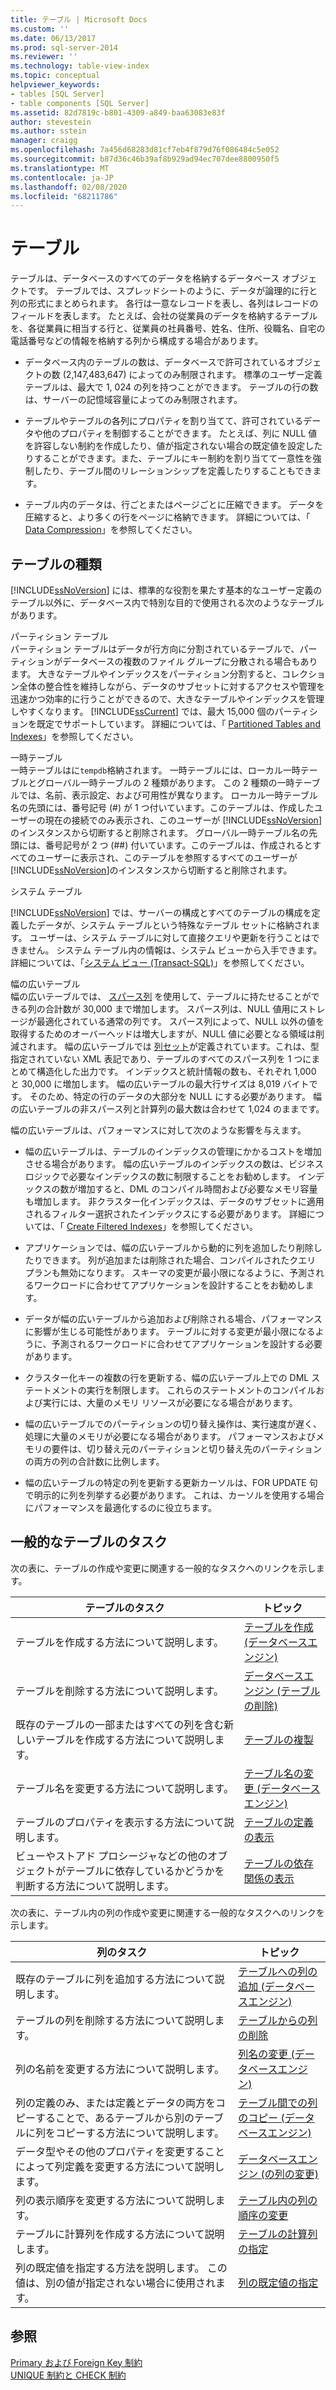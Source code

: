 ```yaml
---
title: テーブル | Microsoft Docs
ms.custom: ''
ms.date: 06/13/2017
ms.prod: sql-server-2014
ms.reviewer: ''
ms.technology: table-view-index
ms.topic: conceptual
helpviewer_keywords:
- tables [SQL Server]
- table components [SQL Server]
ms.assetid: 82d7819c-b801-4309-a849-baa63083e83f
author: stevestein
ms.author: sstein
manager: craigg
ms.openlocfilehash: 7a456d68283d81cf7eb4f879d76f086484c5e052
ms.sourcegitcommit: b87d36c46b39af8b929ad94ec707dee8800950f5
ms.translationtype: MT
ms.contentlocale: ja-JP
ms.lasthandoff: 02/08/2020
ms.locfileid: "68211786"
---
```

# <a name="tables"></a>テーブル
  テーブルは、データベースのすべてのデータを格納するデータベース オブジェクトです。 テーブルでは、スプレッドシートのように、データが論理的に行と列の形式にまとめられます。 各行は一意なレコードを表し、各列はレコードのフィールドを表します。 たとえば、会社の従業員のデータを格納するテーブルを、各従業員に相当する行と、従業員の社員番号、姓名、住所、役職名、自宅の電話番号などの情報を格納する列から構成する場合があります。  
  
-   データベース内のテーブルの数は、データベースで許可されているオブジェクトの数 (2,147,483,647) によってのみ制限されます。 標準のユーザー定義テーブルは、最大で 1, 024 の列を持つことができます。 テーブルの行の数は、サーバーの記憶域容量によってのみ制限されます。  
  
-   テーブルやテーブルの各列にプロパティを割り当てて、許可されているデータや他のプロパティを制御することができます。 たとえば、列に NULL 値を許容しない制約を作成したり、値が指定されない場合の既定値を設定したりすることができます。また、テーブルにキー制約を割り当てて一意性を強制したり、テーブル間のリレーションシップを定義したりすることもできます。  
  
-   テーブル内のデータは、行ごとまたはページごとに圧縮できます。 データを圧縮すると、より多くの行をページに格納できます。 詳細については、「 [Data Compression](../../relational-databases/data-compression/data-compression.md)」を参照してください。  
  
## <a name="types-of-tables"></a>テーブルの種類  
 
  [!INCLUDE[ssNoVersion](../../includes/ssnoversion-md.md)] には、標準的な役割を果たす基本的なユーザー定義のテーブル以外に、データベース内で特別な目的で使用される次のようなテーブルがあります。  
  
 パーティション テーブル  
 パーティション テーブルはデータが行方向に分割されているテーブルで、パーティションがデータベースの複数のファイル グループに分散される場合もあります。 大きなテーブルやインデックスをパーティション分割すると、コレクション全体の整合性を維持しながら、データのサブセットに対するアクセスや管理を迅速かつ効率的に行うことができるので、大きなテーブルやインデックスを管理しやすくなります。 
  [!INCLUDE[ssCurrent](../../includes/sscurrent-md.md)] では、最大 15,000 個のパーティションを既定でサポートしています。 詳細については、「 [Partitioned Tables and Indexes](../../relational-databases/partitions/partitioned-tables-and-indexes.md)」を参照してください。  
  
 一時テーブル  
 一時テーブルはに`tempdb`格納されます。 一時テーブルには、ローカル一時テーブルとグローバル一時テーブルの 2 種類があります。 この 2 種類の一時テーブルでは、名前、表示設定、および可用性が異なります。 ローカル一時テーブル名の先頭には、番号記号 (#) が 1 つ付いています。このテーブルは、作成したユーザーの現在の接続でのみ表示され、このユーザーが [!INCLUDE[ssNoVersion](../../includes/ssnoversion-md.md)]のインスタンスから切断すると削除されます。 グローバル一時テーブル名の先頭には、番号記号が 2 つ (##) 付いています。このテーブルは、作成されるとすべてのユーザーに表示され、このテーブルを参照するすべてのユーザーが [!INCLUDE[ssNoVersion](../../includes/ssnoversion-md.md)]のインスタンスから切断すると削除されます。  
  
 システム テーブル  
 
  [!INCLUDE[ssNoVersion](../../includes/ssnoversion-md.md)] では、サーバーの構成とすべてのテーブルの構成を定義したデータが、システム テーブルという特殊なテーブル セットに格納されます。 ユーザーは、システム テーブルに対して直接クエリや更新を行うことはできません。 システム テーブル内の情報は、システム ビューから入手できます。 詳細については、「[システム ビュー &#40;Transact-SQL&#41;](/sql/t-sql/language-reference)」を参照してください。  
  
 幅の広いテーブル  
 幅の広いテーブルでは、 [スパース列](use-sparse-columns.md) を使用して、テーブルに持たせることができる列の合計数が 30,000 まで増加します。 スパース列は、NULL 値用にストレージが最適化されている通常の列です。 スパース列によって、NULL 以外の値を取得するためのオーバーヘッドは増大しますが、NULL 値に必要となる領域は削減されます。 幅の広いテーブルでは [列セット](use-column-sets.md)が定義されています。これは、型指定されていない XML 表記であり、テーブルのすべてのスパース列を 1 つにまとめて構造化した出力です。 インデックスと統計情報の数も、それぞれ 1,000 と 30,000 に増加します。 幅の広いテーブルの最大行サイズは 8,019 バイトです。 そのため、特定の行のデータの大部分を NULL にする必要があります。 幅の広いテーブルの非スパース列と計算列の最大数は合わせて 1,024 のままです。  
  
 幅の広いテーブルは、パフォーマンスに対して次のような影響を与えます。  
  
-   幅の広いテーブルは、テーブルのインデックスの管理にかかるコストを増加させる場合があります。 幅の広いテーブルのインデックスの数は、ビジネス ロジックで必要なインデックスの数に制限することをお勧めします。 インデックスの数が増加すると、DML のコンパイル時間および必要なメモリ容量も増加します。 非クラスター化インデックスは、データのサブセットに適用されるフィルター選択されたインデックスにする必要があります。 詳細については、「 [Create Filtered Indexes](../../relational-databases/indexes/create-filtered-indexes.md)」を参照してください。  
  
-   アプリケーションでは、幅の広いテーブルから動的に列を追加したり削除したりできます。 列が追加または削除された場合、コンパイルされたクエリ プランも無効になります。 スキーマの変更が最小限になるように、予測されるワークロードに合わせてアプリケーションを設計することをお勧めします。  
  
-   データが幅の広いテーブルから追加および削除される場合、パフォーマンスに影響が生じる可能性があります。 テーブルに対する変更が最小限になるように、予測されるワークロードに合わせてアプリケーションを設計する必要があります。  
  
-   クラスター化キーの複数の行を更新する、幅の広いテーブル上での DML ステートメントの実行を制限します。 これらのステートメントのコンパイルおよび実行には、大量のメモリ リソースが必要になる場合があります。  
  
-   幅の広いテーブルでのパーティションの切り替え操作は、実行速度が遅く、処理に大量のメモリが必要になる場合があります。 パフォーマンスおよびメモリの要件は、切り替え元のパーティションと切り替え先のパーティションの両方の列の合計数に比例します。  
  
-   幅の広いテーブルの特定の列を更新する更新カーソルは、FOR UPDATE 句で明示的に列を列挙する必要があります。 これは、カーソルを使用する場合にパフォーマンスを最適化するのに役立ちます。  
  
## <a name="common-table-tasks"></a>一般的なテーブルのタスク  
 次の表に、テーブルの作成や変更に関連する一般的なタスクへのリンクを示します。  
  
|テーブルのタスク|トピック|  
|-----------------|-----------|  
|テーブルを作成する方法について説明します。|[テーブルを作成 &#40;データベースエンジン&#41;](create-tables-database-engine.md)|  
|テーブルを削除する方法について説明します。|[データベースエンジン &#40;テーブルの削除&#41;](delete-tables-database-engine.md)|  
|既存のテーブルの一部またはすべての列を含む新しいテーブルを作成する方法について説明します。|[テーブルの複製](duplicate-tables.md)|  
|テーブル名を変更する方法について説明します。|[テーブル名の変更 &#40;データベースエンジン&#41;](rename-tables-database-engine.md)|  
|テーブルのプロパティを表示する方法について説明します。|[テーブルの定義の表示](view-the-table-definition.md)|  
|ビューやストアド プロシージャなどの他のオブジェクトがテーブルに依存しているかどうかを判断する方法について説明します。|[テーブルの依存関係の表示](view-the-dependencies-of-a-table.md)|  
  
 次の表に、テーブル内の列の作成や変更に関連する一般的なタスクへのリンクを示します。  
  
|列のタスク|トピック|  
|------------------|-----------|  
|既存のテーブルに列を追加する方法について説明します。|[テーブルへの列の追加 &#40;データベースエンジン&#41;](add-columns-to-a-table-database-engine.md)|  
|テーブルの列を削除する方法について説明します。|[テーブルからの列の削除](delete-columns-from-a-table.md)|  
|列の名前を変更する方法について説明します。|[列名の変更 &#40;データベースエンジン&#41;](rename-columns-database-engine.md)|  
|列の定義のみ、または定義とデータの両方をコピーすることで、あるテーブルから別のテーブルに列をコピーする方法について説明します。|[テーブル間での列のコピー &#40;データベースエンジン&#41;](copy-columns-from-one-table-to-another-database-engine.md)|  
|データ型やその他のプロパティを変更することによって列定義を変更する方法について説明します。|[データベースエンジン &#40;の列の変更&#41;](modify-columns-database-engine.md)|  
|列の表示順序を変更する方法について説明します。|[テーブル内の列の順序の変更](change-column-order-in-a-table.md)|  
|テーブルに計算列を作成する方法について説明します。|[テーブルの計算列の指定](specify-computed-columns-in-a-table.md)|  
|列の既定値を指定する方法を説明します。 この値は、別の値が指定されない場合に使用されます。|[列の既定値の指定](specify-default-values-for-columns.md)|  
  
## <a name="see-also"></a>参照  
 [Primary および Foreign Key 制約](primary-and-foreign-key-constraints.md)   
 [UNIQUE 制約と CHECK 制約](unique-constraints-and-check-constraints.md)  
  
  

